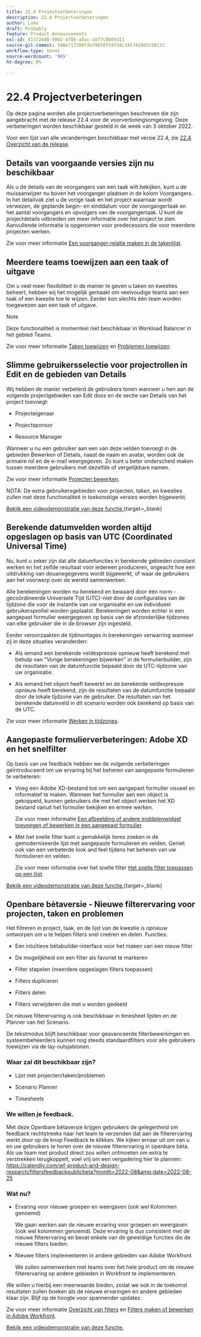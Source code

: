 ```yaml
---
title: 22.4 Projectverbeteringen
description: 22.4 Projectverbeteringen
author: Luke
draft: Probably
feature: Product Announcements
exl-id: 41372dd8-5002-4f8b-a5ac-a577c8b05d11
source-git-commit: 548e713700fda79070f59f3dc3457410d2c50133
workflow-type: tm+mt
source-wordcount: '965'
ht-degree: 0%

---
```


# 22.4 Projectverbeteringen

Op deze pagina worden alle projectverbeteringen beschreven die zijn aangebracht met de release 22.4 voor de voorvertoningsomgeving. Deze verbeteringen worden beschikbaar gesteld in de week van 3 oktober 2022.

Voor een lijst van alle veranderingen beschikbaar met versie 22.4, zie [22.4 Overzicht van de release](/help/quicksilver/product-announcements/product-releases/22.4-release-activity/22-4-release-overview.md).

## Details van voorgaande versies zijn nu beschikbaar

Als u de details van de voorgangers van een taak wilt bekijken, kunt u de muisaanwijzer nu boven het voorganger plaatsen in de kolom Voorgangers. In het detailvak ziet u de vorige taak en het project waarnaar wordt verwezen, de geplande begin- en einddatum voor de voorgangertaak en het aantal voorgangers en opvolgers van de voorgangertaak. U kunt de projectdetails uitbreiden om meer informatie over het project te zien. Aanvullende informatie is opgenomen voor predecessors die voor meerdere projecten werken.

Zie voor meer informatie [Een voorganger-relatie maken in de takenlijst](/help/quicksilver/manage-work/tasks/use-prdcssrs/create-predecessors-on-task-list.md).

## Meerdere teams toewijzen aan een taak of uitgave

Om u veel meer flexibiliteit in de manier te geven u taken en kwesties beheert, hebben wij het mogelijk gemaakt om veelvoudige teams aan een taak of een kwestie toe te wijzen. Eerder kon slechts één team worden toegewezen aan een taak of uitgave.

>[!NOTE]
>
>Deze functionaliteit is momenteel niet beschikbaar in Workload Balancer in het gebied Teams.

Zie voor meer informatie [Taken toewijzen](/help/quicksilver/manage-work/tasks/assign-tasks/assign-tasks.md) en [Problemen toewijzen](/help/quicksilver/manage-work/issues/manage-issues/assign-issues.md).

## Slimme gebruikersselectie voor projectrollen in Edit en de gebieden van Details

Wij hebben de manier verbeterd de gebruikers tonen wanneer u hen aan de volgende projectgebieden van Edit doos en de sectie van Details van het project toevoegt:

* Projecteigenaar

* Projectsponsor

* Resource Manager

Wanneer u nu een gebruiker aan een van deze velden toevoegt in de gebieden Bewerken of Details, naast de naam en avatar, worden ook de primaire rol en de e-mail weergegeven. Zo kunt u beter onderscheid maken tussen meerdere gebruikers met dezelfde of vergelijkbare namen.

Zie voor meer informatie [Projecten bewerken](/help/quicksilver/manage-work/projects/manage-projects/edit-projects.md).

NOTA: De extra gebruikersgebieden voor projecten, taken, en kwesties zullen met deze functionaliteit in toekomstige versies worden bijgewerkt.

[Bekijk een videodemonstratie van deze functie.](https://video.tv.adobe.com/v/3412390/){target=_blank}

## Berekende datumvelden worden altijd opgeslagen op basis van UTC (Coordinated Universal Time)

Nu, kunt u zeker zijn dat alle datumfuncties in berekende gebieden constant werken en het zelfde resultaat voor iedereen produceren, ongeacht hoe een uitdrukking van douanegegevens wordt bijgewerkt, of waar de gebruikers aan het voorwerp over de wereld samenwerken.

Alle berekeningen worden nu berekend en bewaard door één norm - gecoördineerde Universele Tijd (UTC)-niet door de configuraties van de tijdzone die voor de instantie van uw organisatie en uw individueel gebruikersprofiel worden geplaatst. Berekeningen worden echter in een aangepast formulier weergegeven op basis van de afzonderlijke tijdzones van elke gebruiker die in de browser zijn ingesteld.

Eerder veroorzaakten de tijdmontages in berekeningen verwarring wanneer zij in deze situaties veranderden:

* Als iemand een berekende veldexpressie opnieuw heeft berekend met behulp van &quot;Vorige berekeningen bijwerken&quot; in de formulierbuilder, zijn de resultaten van de datumfunctie bepaald door de UTC-tijdzone van uw organisatie.

* Als iemand het object heeft bewerkt en de berekende veldexpressie opnieuw heeft berekend, zijn de resultaten van de datumfunctie bepaald door de lokale tijdzone van de gebruiker. De resultaten van het berekende datumveld in dit scenario worden ook berekend op basis van de UTC.

Zie voor meer informatie [Werken in tijdzones](/help/quicksilver/workfront-basics/tips-tricks-and-troubleshooting/working-across-timezones.md).

## Aangepaste formulierverbeteringen: Adobe XD en het snelfilter

Op basis van uw feedback hebben we de volgende verbeteringen geïntroduceerd om uw ervaring bij het beheren van aangepaste formulieren te verbeteren:

* Voeg een Adobe XD-bestand toe om een aangepast formulier visueel en informatief te maken. Wanneer het formulier aan een object is gekoppeld, kunnen gebruikers die met het object werken het XD bestand vanuit het formulier bekijken en ermee werken.

  Zie voor meer informatie [Een afbeelding of andere middelenwidget toevoegen of bewerken in een aangepast formulier](/help/quicksilver/administration-and-setup/customize-workfront/create-manage-custom-forms/add-widget-or-edit-its-properties-in-a-custom-form.md).

* Met het snelle filter kunt u gemakkelijk items zoeken in de gemoderniseerde lijst met aangepaste formulieren en velden. Geniet ook van een verbeterde look and feel tijdens het beheren van uw formulieren en velden.

  Zie voor meer informatie over het snelle filter [Het snelle filter toepassen op een lijst](/help/quicksilver/workfront-basics/navigate-workfront/use-lists/apply-quick-filter-list.md).

[Bekijk een videodemonstratie van deze functie.](https://video.tv.adobe.com/v/3412469/){target=_blank}

## Openbare bètaversie - Nieuwe filterervaring voor projecten, taken en problemen

Het filtreren in project, taak, en de lijst van de kwestie is opnieuw ontworpen om u te helpen filters snel creëren en delen. Functies:

* Een intuïtieve bètabuilder-interface voor het maken van een nieuw filter

* De mogelijkheid om een filter als favoriet te markeren

* Filter stapelen (meerdere opgeslagen filters toepassen)

* Filters dupliceren

* Filters delen

* Filters verwijderen die met u worden gedeeld


De nieuwe filterervaring is ook beschikbaar in timesheet lijsten en de Planner van het Scenario.

De tekstmodus blijft beschikbaar voor geavanceerde filterbewerkingen en systeembeheerders kunnen nog steeds standaardfilters voor alle gebruikers toewijzen via de lay-outsjablonen.

### Waar zal dit beschikbaar zijn?

* Lijst met projecten/taken/problemen

* Scenario Planner

* Timesheets


### We willen je feedback.

Met deze Openbare bètaversie krijgen gebruikers de gelegenheid om feedback rechtstreeks naar het team te verzenden dat aan de filterervaring werkt door op de knop Feedback te klikken. We kijken ernaar uit om van u en uw gebruikers te horen over de nieuwe filterervaring in openbare bèta. Als uw team met product direct zou willen ontmoeten om extra te verstrekken terugkoppelt, voel vrij om een vergadering hier te plannen: https://calendly.com/wf-product-and-design-research/filtersfeedbackpublicbeta?month=2022-08&amp;date=2022-08-25

### Wat nu?

* Ervaring voor nieuwe groepen en weergaven (ook wel Kolommen genoemd)

  We gaan werken aan de nieuwe ervaring voor groepen en weergaven (ook wel kolommen genoemd). Deze ervaring is dus consistent met de nieuwe filterervaring en bevat enkele van de geweldige functies die de nieuwe filters bieden.

* Nieuwe filters implementeren in andere gebieden van Adobe Workfront

  We zullen samenwerken met teams over het hele product om de nieuwe filterervaring op andere gebieden in Workfront te implementeren.


We willen u hierbij een meerwaarde bieden, zodat we ook in de toekomst resultaten zullen boeken als de nieuwe ervaringen en andere gebieden klaar zijn. Blijf op de hoogte voor spannender updates.

Zie voor meer informatie [Overzicht van filters](/help/quicksilver/reports-and-dashboards/reports/reporting-elements/filters-overview.md) en [Filters maken of bewerken in Adobe Workfront](/help/quicksilver/reports-and-dashboards/reports/reporting-elements/create-filters.md).

[Bekijk een videodemonstratie van deze functie.](https://video.tv.adobe.com/v/3412391/)
